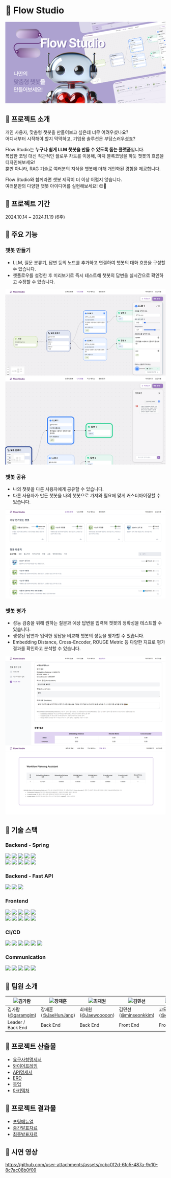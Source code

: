 # 🤖 Flow Studio

![썸네일](./docs/assets/thumbnail.png)


## 💜 프로젝트 소개

개인 사용자, 맞춤형 챗봇을 만들어보고 싶은데 너무 어려우셨나요?<br/>
어디서부터 시작해야 할지 막막하고, 기업용 솔루션은 부담스러우셨죠?

Flow Studio는 **누구나 쉽게 LLM 챗봇을 만들 수 있도록 돕는 플랫폼**입니다.<br/>
복잡한 코딩 대신 직관적인 플로우 차트를 이용해, 마치 블록코딩을 하듯 챗봇의 흐름을 디자인해보세요!<br/>
뿐만 아니라, RAG 기술로 여러분의 지식을 챗봇에 더해 개인화된 경험을 제공합니다. 

Flow Studio와 함께라면 챗봇 제작이 더 이상 어렵지 않습니다.<br/>
여러분만의 다양한 챗봇 아이디어를 실현해보세요! 😊🚀

## 💜 프로젝트 기간
2024.10.14 ~ 2024.11.19 (6주)


## 💜 주요 기능

### 챗봇 만들기

- LLM, 질문 분류기, 답변 등의 노드를 추가하고 연결하여 챗봇의 대화 흐름을 구성할 수 있습니다.
- 챗플로우를 설정한 후 미리보기로 즉시 테스트해 챗봇의 답변을 실시간으로 확인하고 수정할 수 있습니다.

![챗봇 만들기](./docs/assets/screen_workflow.png)
![챗봇 완성](./docs/assets/screen_chatbot_complete.PNG)

### 챗봇 공유

- 나의 챗봇을 다른 사용자에게 공유할 수 있습니다.
- 다른 사용자가 만든 챗봇을 나의 챗봇으로 가져와 필요에 맞게 커스터마이징할 수 있습니다.

![챗봇 공유](./docs/assets/screen_template.png)

### 챗봇 평가

- 성능 검증을 위해 원하는 질문과 예상 답변을 입력해 챗봇의 정확성을 테스트할 수 있습니다.
- 생성된 답변과 입력한 정답을 비교해 챗봇의 성능을 평가할 수 있습니다.
- Embedding Distance, Cross-Encoder, ROUGE Metric 등 다양한 지표로 평가 결과를 확인하고 분석할 수 있습니다.

![챗봇 평가](./docs/assets/screen_evaluation.png)
![챗봇 평가 보고서](./docs/assets/screen_report.PNG)

## 💜 기술 스택

### **Backend - Spring**

<img src="https://img.shields.io/badge/IntelliJ IDEA-000000?style=for-the-badge&logo=IntelliJ IDEA&logoColor=white"> <img src="https://img.shields.io/badge/Spring-6DB33F?style=for-the-badge&logo=spring&logoColor=white"> <img src="https://img.shields.io/badge/SpringBoot-6DB33F?style=for-the-badge&logo=Spring Boot&logoColor=white"> <img src="https://img.shields.io/badge/Swagger-85EA2D?style=for-the-badge&logo=Swagger&logoColor=white"> <img src="https://img.shields.io/badge/junit5-25A162?style=for-the-badge&logo=junit5&logoColor=white"> <br> <img src="https://img.shields.io/badge/Redis-DC382D?style=for-the-badge&logo=Redis&logoColor=white"> <img src="https://img.shields.io/badge/MySQL-4479A1?style=for-the-badge&logo=MySQL&logoColor=white"> <img src="https://img.shields.io/badge/Milvus-00A1EA?style=for-the-badge&logo=Milvus&logoColor=white"> <img src="https://img.shields.io/badge/QueryDSL-0085C9?style=for-the-badge&logo=QueryDSL&logoColor=white"> <img src="https://img.shields.io/badge/AWS S3-569A31?style=for-the-badge&logo=amazons3&logoColor=white"> 
 
### **Backend - Fast API**

<img src="https://img.shields.io/badge/Fast API-009688?style=for-the-badge&logo=fastapi&logoColor=white"> <img src="https://img.shields.io/badge/pycharm-000000?style=for-the-badge&logo=pycharm&logoColor=white"> <img src="https://img.shields.io/badge/Langchain4j-1C3C3C?style=for-the-badge&logo=Langchain&logoColor=white"> 


### **Frontend**

<img src="https://img.shields.io/badge/Visual Studio Code-007ACC?style=for-the-badge&logo=Visual Studio Code&logoColor=white"> <img src="https://img.shields.io/badge/Next.js-000000?style=for-the-badge&logo=nextdotjs&logoColor=white"> <img src="https://img.shields.io/badge/Typescript-3178C6?style=for-the-badge&logo=Typescript&logoColor=white"> <img src="https://img.shields.io/badge/recoil-3578E5?style=for-the-badge&logo=recoil&logoColor=white"> <img src="https://img.shields.io/badge/axios-5A29E4?style=for-the-badge&logo=styledcomponents&logoColor=white"> <br> <img src="https://img.shields.io/badge/Tailwind CSS_3.4.4-06B6D4?style=for-the-badge&logo=Tailwind CSS&logoColor=white"> <img src="https://img.shields.io/badge/Storybook-FF4785?style=for-the-badge&logo=Storybook&logoColor=white"> <img src="https://img.shields.io/badge/reactquery-FF4154?style=for-the-badge&logo=reactquery&logoColor=white"> <img src="https://img.shields.io/badge/Chart.js-FF6384?style=for-the-badge&logo=chartdotjs&logoColor=white"> <img src="https://img.shields.io/badge/Jest-C21325?style=for-the-badge&logo=jest&logoColor=white">


### **CI/CD**

<img src="https://img.shields.io/badge/AWS EC2-232F3E?style=for-the-badge&logo=Amazon AWS&logoColor=white"> <img src="https://img.shields.io/badge/Jenkins-D24939?style=for-the-badge&logo=Jenkins&logoColor=white"> <img src="https://img.shields.io/badge/Docker-2496ED?style=for-the-badge&logo=Docker&logoColor=white"> <img src="https://img.shields.io/badge/Docker Compose-2496ED?style=for-the-badge&logo=Docker&logoColor=white"> <img src="https://img.shields.io/badge/NGINX-009639?style=for-the-badge&logo=NGINX&logoColor=white"> <img src="https://img.shields.io/badge/SSL-000000?style=for-the-badge&logo=&logoColor=white">

### **Communication**

<img src="https://img.shields.io/badge/Git(Gitlab)-FCA121?style=for-the-badge&logo=Gitlab&logoColor=white"> <img src="https://img.shields.io/badge/Jira-0052CC?style=for-the-badge&logo=Jira&logoColor=white"> <img src="https://img.shields.io/badge/Notion-000000?style=for-the-badge&logo=Notion&logoColor=white"> <img src="https://img.shields.io/badge/Mattermost-0058CC?style=for-the-badge&logo=Mattermost&logoColor=white"> <img src="https://img.shields.io/badge/Figma-F24E1E?style=for-the-badge&logo=Figma&logoColor=white">


## 💜 팀원 소개
| ![김가람](https://avatars.githubusercontent.com/garamgim) | ![장재훈](https://avatars.githubusercontent.com/JaeHunJang)  | ![최재원](https://avatars.githubusercontent.com/Jaewooooon) | ![김민선](https://avatars.githubusercontent.com/u/76653033?v=4) | ![고도연](https://avatars.githubusercontent.com/doyeon01) | ![정현수](https://avatars.githubusercontent.com/u/109744927?v=4) |
|---------------------------------------------------------------------------------------------------------------|----------------------------------------------------------------------------------------------------|---------------------------------------------------------------------------------------------------------------|-------------------------------------------------------------------------------------------------|--------------------------------------------------------------------------------------------------|--------------------------------------------------------------------------------------------------|
| 김가람([@garamgim](https://github.com/garamgim)) | 장재훈([@JaeHunJang](https://github.com/JaeHunJang))  | 최재원([@Jaewooooon](https://github.com/Jaewooooon)) | 김민선([@minseonkkim](https://github.com/minseonkkim)) | 고도연([@doyeon01](https://github.com/doyeon01)) | 정현수([@surina125](https://github.com/surina125)) |
| Leader / Back End | Back End | Back End | Front End | Front End | Front End |


## 💜 프로젝트 산출물

- [요구사항명세서](./docs/요구사항명세서.md)
- [와이어프레임](./docs/와이어프레임.md)
- [API명세서](./docs/API명세서.md)
- [ERD](./docs/ERD.md)
- [목업](./docs/목업.md)
- [아키텍처](./docs/아키텍처.md)

## 💜 프로젝트 결과물

- [포팅메뉴얼](./exec/포팅매뉴얼.md)
- [중간발표자료](./docs/assets/FlowStudio_중간발표.pdf)
- [최종발표자료](./docs/assets/FlowStudio_최종발표.pdf)

## 💜 시연 영상

https://github.com/user-attachments/assets/ccbc0f2d-6fc5-487a-9c10-8c7ac08b0f09



